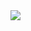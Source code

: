 <a href="https://github.com/devxb/gitanimals">
<img src="https://render.gitanimals.org/farms/powerkyungil"/>
</a>
  
